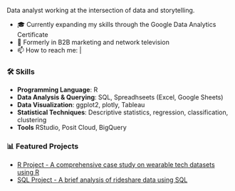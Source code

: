 Data analyst working at the intersection of data and storytelling.

* 🎓 Currently expanding my skills through the Google Data Analytics Certificate
* 💼 Formerly in B2B marketing and network television
* 📫 How to reach me: |


### 🛠 Skills
* **Programming Language**: R
* **Data Analysis & Querying**: SQL, Spreadhseets (Excel, Google Sheets)
* **Data Visualization**: ggplot2, plotly, Tableau
* **Statistical Techniques**: Descriptive statistics, regression, classification, clustering
* **Tools** RStudio, Posit Cloud, BigQuery

### 📊 Featured Projects

* [R Project - A comprehensive case study on wearable tech datasets using R](https://johnmckinney-jmk.github.io/R-Bellabeat-analysis/#2_Prepare_Phase)
* [SQL Project - A brief analysis of rideshare data using SQL](https://johnmckinney-jmk.github.io/SQL-bikeshare-analysis/)


